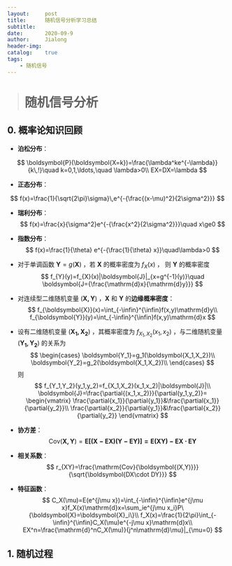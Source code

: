 ```yaml
---
layout:     post
title:      随机信号分析学习总结
subtitle:     
date:       2020-09-9
author:     Jialong
header-img: 
catalog:    true
tags:
    - 随机信号
---
```


> # 随机信号分析



## 0. 概率论知识回顾

- **泊松分布**：

$$
\boldsymbol{P}(\boldsymbol{X=k})=\frac{\lambda^ke^{-\lambda}}{k\,!}\quad k=0,1,\ldots,\quad \lambda>0\\
EX=DX=\lambda
$$

- **正态分布**：

$$
f(x)=\frac{1}{\sqrt{2\pi}\sigma}\,e^{-{\frac{(x-\mu)^2}{2\sigma^2}}}
$$

- **瑞利分布**：
  $$
  f(x)=\frac{x}{\sigma^2}e^{-{\frac{x^2}{2\sigma^2}}}\quad x\ge0
  $$
  
- **指数分布**：
  $$
  f(x)=\frac{1}{\theta} e^{-{\frac{1}{\theta} x}}\quad\lambda>0
  $$

- 对于单调函数 $\boldsymbol{Y}=g(\boldsymbol{X})$ ，若 $\boldsymbol{X}$ 的概率密度为 $f_{X}(x)$ ， 则 $\boldsymbol{Y}$ 的概率密度
  $$
  f_{Y}(y)=f_{X}(x)|\boldsymbol{J}|_{x=g^{-1}(y)}\quad \boldsymbol{J={\frac{\mathrm{d}x}{\mathrm{d}y}}}
  $$

- 对连续型二维随机变量 $(\boldsymbol{X,Y})$ ，$\boldsymbol{X}$ 和 $\boldsymbol{Y}$ 的**边缘概率密度**：
  $$
  f_{\boldsymbol{X}}(x)=\int_{-\infin}^{\infin}f(x,y)\mathrm{d}y\\
  f_{\boldsymbol{Y}}(y)=\int_{-\infin}^{\infin}f(x,y)\mathrm{d}x
  $$

- 设有二维随机变量 $(\boldsymbol{X_1,X_2})$ ，其概率密度为 $f_{X_1,X_2}(x_1,x_2)$ ，与二维随机变量 $(\boldsymbol{Y_1,Y_2})$ 的关系为
  $$
  \begin{cases}
  \boldsymbol{Y_1}=g_1(\boldsymbol{X_1,X_2})\\
  \boldsymbol{Y_2}=g_2(\boldsymbol{X_1,X_2})\\
  \end{cases}
  $$
  则
  $$
  f_{Y_1,Y_2}(y_1,y_2)=f_{X_1,X_2}(x_1,x_2)|\boldsymbol{J}|\\
  \boldsymbol{J}=\frac{\partial{(x_1,x_2)}}{\partial(y_1,y_2)}=
  \begin{vmatrix}
  \frac{\partial{x_1}}{\partial{y_1}}&\frac{\partial{x_1}}{\partial{y_2}}\\
  \frac{\partial{x_2}}{\partial{y_1}}&\frac{\partial{x_2}}{\partial{y_2}}
  \end{vmatrix}
  $$

- **协方差**：
  $$
  \mathrm{Cov}(\boldsymbol{X,Y})=\boldsymbol{E[(X-EX)(Y-EY)]=E(XY)-EX\cdot EY}
  $$

- **相关系数**：
  $$
  r_{XY}=\frac{\mathrm{Cov}{\boldsymbol{(X,Y)}}}{\sqrt{\boldsymbol{DX\cdot DY}}}
  $$

- **特征函数**：
  $$
  C_X(\mu)=E(e^{j\mu x})=\int_{-\infin}^{\infin}e^{j\mu x}f_X(x)\mathrm{d}x=\sum_ie^{j\mu x_i}P\{\boldsymbol{X}=\boldsymbol{X}_i\}\\
  f_X(x)=\frac{1}{2\pi}\int_{-\infin}^{\infin}C_X(\mu)e^{-j\mu x}\mathrm{d}x\\
  EX^n=\frac{\mathrm{d}^nC_X(\mu)}{j^n\mathrm{d}\mu}|_{\mu=0}
  $$
  

  

## 1. 随机过程

  